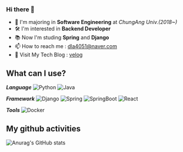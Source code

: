 ### Hi there 👋
- 🏫 I'm majoring in **Software Engineering** at _ChungAng Univ.(2018~)_
- 🛠 I'm interested in **Backend Developer**
- 📚 Now I'm studing **Spring** and **Django**
- 📫 How to reach me : dla4051@naver.com
- 📝 Visit My Tech Blog : [velog](https://velog.io/@impala)

<!--
**iimpala/iimpala** is a ✨ _special_ ✨ repository because its `README.md` (this file) appears on your GitHub profile.

Here are some ideas to get you started:

- 🔭 I’m currently working on ...
- 🌱 I’m currently learning ...
- 👯 I’m looking to collaborate on ...
- 🤔 I’m looking for help with ...
- 💬 Ask me about ...
- 📫 How to reach me: ...
- 😄 Pronouns: ...
- ⚡ Fun fact: ...
-->

## What can I use?
**_Language_**
![Python](https://img.shields.io/badge/Python-3776AB?style=flat-square&logo=Python&logoColor=white)
![Java](https://img.shields.io/badge/Java-007396?style=flat-square&logo=JAVA&logoColor=white)

**_Framework_**
![Django](https://img.shields.io/badge/Django-092E20?style=flat-square&logo=Django&logoColor=white)
![Spring](https://img.shields.io/badge/Spring-6DB33F?style=flat-square&logo=Spring&logoColor=white)
![SpringBoot](https://img.shields.io/badge/SpringBoot-6DB33F?style=flat-square&logo=SpringBoot&logoColor=white)
![React](https://img.shields.io/badge/React-61DAFB?style=flat-square&logo=React&logoColor=black)

**_Tools_**
![Docker](https://img.shields.io/badge/Docker-2496ED?style=flat-square&logo=Docker&logoColor=white)

## My github activities
![Anurag's GitHub stats](https://github-readme-stats.vercel.app/api?username=iimpala&show_icons=true&theme=radical&count_private=true)
